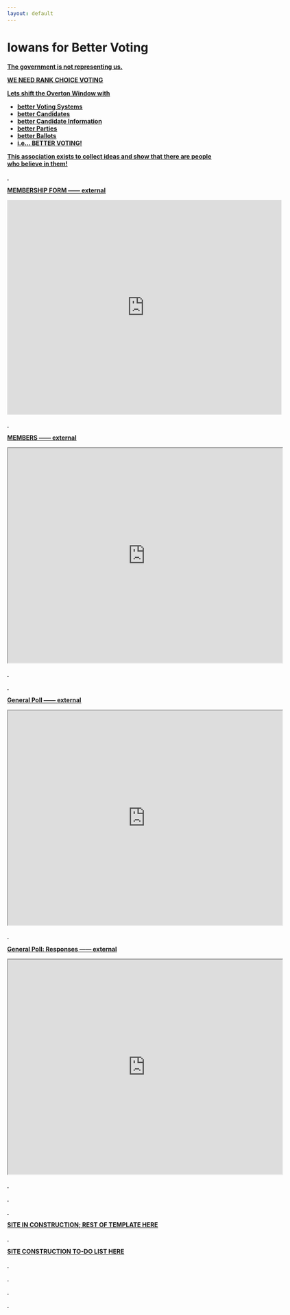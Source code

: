 ```yaml
---
layout: default
---
```


# Iowans for Better Voting

<u><strong>The government is not representing us.<strong/><u/>

WE NEED RANK CHOICE VOTING

Lets shift the Overton Window with
- better Voting Systems
- better Candidates
- better Candidate Information
- better Parties
- better Ballots
- i.e... **BETTER VOTING!**

**This association exists to collect ideas and show that there are people who believe in them!**

&nbsp;

**MEMBERSHIP FORM**  ――  [external](https://forms.gle/6xZDDjGYaV9RFb6p8)
<iframe src="https://docs.google.com/forms/d/e/1FAIpQLSfr2pNwx_qICO3Kso2Iw7nC1PRp7n9NQ5Lve6mV1Gb5EBwT-w/viewform?embedded=true" width="640" height="500" frameborder="0" marginheight="0" marginwidth="0">Loading…</iframe>

&nbsp;

**MEMBERS**  ――  [external](https://docs.google.com/spreadsheets/d/e/2PACX-1vRLenXdFBrtJ7z1i1gq-9ZxF1n2Zk6QOItnrdZyN479xvrw9RUTJ7nxIFcvVYiAN0n3PM141_4mT3Ju/pubhtml?gid=0&single=true)
<iframe src="https://docs.google.com/spreadsheets/d/e/2PACX-1vRLenXdFBrtJ7z1i1gq-9ZxF1n2Zk6QOItnrdZyN479xvrw9RUTJ7nxIFcvVYiAN0n3PM141_4mT3Ju/pubhtml?gid=0&amp;single=true&amp;widget=true&amp;headers=false" width="640" height="500" ></iframe>

&nbsp;

&nbsp;

**General Poll**  ――  [external](https://forms.gle/Hmu6SDY3m8cbSjLq7)
<iframe src="https://docs.google.com/forms/d/e/1FAIpQLSe2U0Ew9EwVOogJFY1_ngUW0jdNig1kDlDljEmkdbOD_r3QnQ/viewform?embedded=true" width="640" height="500" frameborder="25" marginheight="0" marginwidth="0">Loading…</iframe>

&nbsp;

**General Poll: Responses**  ――  [external](https://docs.google.com/spreadsheets/d/e/2PACX-1vRN61doLZ_gjRklYHV8PVkwMD9pmm5hqLeimcR1AVdeJc-bb7zoakjA7BWRUnbXqMjcgc6ISuK3Hh3_/pubhtml?gid=0&amp;single=true&amp;widget=true&amp;headers=false)
<iframe src="https://docs.google.com/spreadsheets/d/e/2PACX-1vRN61doLZ_gjRklYHV8PVkwMD9pmm5hqLeimcR1AVdeJc-bb7zoakjA7BWRUnbXqMjcgc6ISuK3Hh3_/pubhtml?gid=0&amp;single=true&amp;widget=true&amp;headers=false" width="640" height="500" ></iframe>

&nbsp;

&nbsp;

&nbsp;

SITE IN CONSTRUCTION; REST OF TEMPLATE [HERE](./template.html)

&nbsp;

SITE CONSTRUCTION TO-DO LIST [HERE](./todo.html)

&nbsp;

&nbsp;

&nbsp;


&nbsp;

